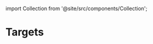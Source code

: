 
import Collection from '@site/src/components/Collection';

# Targets

<Collection record="targets" collection="core" />


